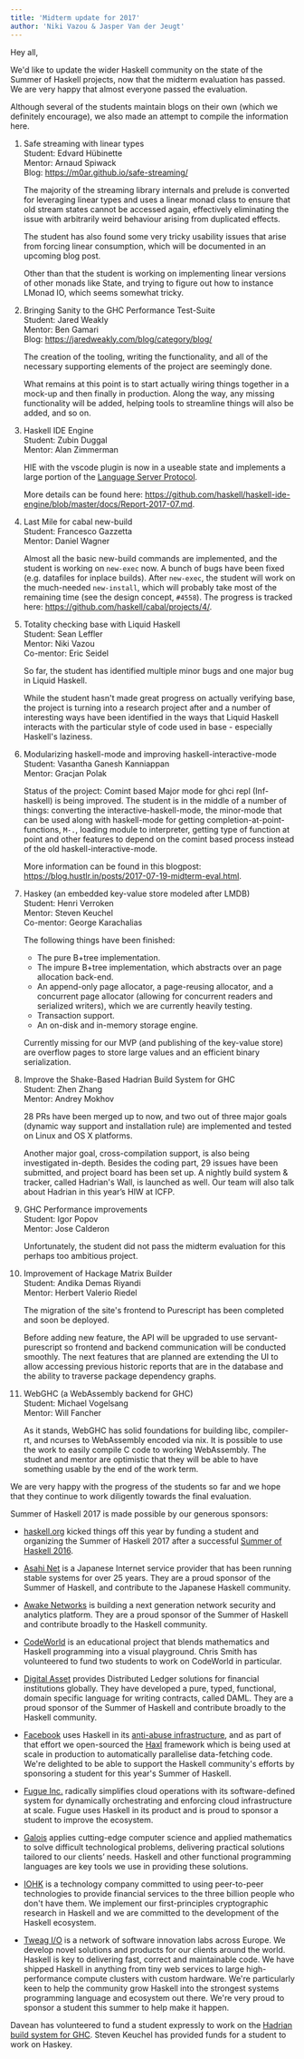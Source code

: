 ```yaml
---
title: 'Midterm update for 2017'
author: 'Niki Vazou & Jasper Van der Jeugt'
---
```


Hey all,

We'd like to update the wider Haskell community on the state of the Summer of
Haskell projects, now that the midterm evaluation has passed.  We are very happy
that almost everyone passed the evaluation.

Although several of the students maintain blogs on their own (which we
definitely encourage), we also made an attempt to compile the information here.

1.  Safe streaming with linear types  
    Student: Edvard Hübinette  
    Mentor: Arnaud Spiwack  
    Blog: <https://m0ar.github.io/safe-streaming/>

    The majority of the streaming library internals and prelude is converted for
    leveraging linear types and uses a linear monad class to ensure that old
    stream states cannot be accessed again, effectively eliminating the issue
    with arbitrarily weird behaviour arising from duplicated effects.

    The student has also found some very tricky usability issues that arise from
    forcing linear consumption, which will be documented in an upcoming blog
    post.

    Other than that the student is working on implementing linear versions of
    other monads like State, and trying to figure out how to instance LMonad IO,
    which seems somewhat tricky.

2.  Bringing Sanity to the GHC Performance Test-Suite  
    Student: Jared Weakly  
    Mentor: Ben Gamari  
    Blog: <https://jaredweakly.com/blog/category/blog/>

    The creation of the tooling, writing the functionality, and all of the
    necessary supporting elements of the project are seemingly done.

    What remains at this point is to start actually wiring things together in a
    mock-up and then finally in production.  Along the way, any missing
    functionality will be added, helping tools to streamline things will also be
    added, and so on.

3.  Haskell IDE Engine  
    Student: Zubin Duggal  
    Mentor: Alan Zimmerman

    HIE with the vscode plugin is now in a useable
    state and implements a large portion of the [Language Server
    Protocol](https://github.com/Microsoft/language-server-protocol).

    More details can be found here:
    <https://github.com/haskell/haskell-ide-engine/blob/master/docs/Report-2017-07.md>.

4.  Last Mile for cabal new-build  
    Student: Francesco Gazzetta  
    Mentor: Daniel Wagner

    Almost all the basic new-build commands are implemented, and the student is
    working on `new-exec` now.  A bunch of bugs have been fixed (e.g. datafiles
    for inplace builds).  After `new-exec`, the student will work on the
    much-needed `new-install`, which will probably take most of the remaining
    time (see the design concept, `#4558`).  The progress is tracked here:
    <https://github.com/haskell/cabal/projects/4/>.

5.  Totality checking base with Liquid Haskell  
    Student: Sean Leffler  
    Mentor: Niki Vazou  
    Co-mentor: Eric Seidel

    So far, the student has identified multiple minor bugs and one major bug in
    Liquid Haskell.

    While the student hasn't made great progress on actually verifying base, the
    project is turning into a research project after and a number of interesting
    ways have been identified in the ways that Liquid Haskell interacts with the
    particular style of code used in base - especially Haskell's laziness.

6.  Modularizing haskell-mode and improving haskell-interactive-mode  
    Student: Vasantha Ganesh Kanniappan  
    Mentor: Gracjan Polak

    Status of the project: Comint based Major mode for ghci repl (Inf-haskell)
    is being improved.  The student is in the middle of a number of things:
    converting the interactive-haskell-mode, the minor-mode that can be used
    along with haskell-mode for getting completion-at-point-functions, `M-.`,
    loading module to interpreter, getting type of function at point and other
    features to depend on the comint based process instead of the old
    haskell-interactive-mode.

    More information can be found in this blogpost:
    <https://blog.hustlr.in/posts/2017-07-19-midterm-eval.html>.

7.  Haskey (an embedded key-value store modeled after LMDB)  
    Student: Henri Verroken  
    Mentor: Steven Keuchel  
    Co-mentor: George Karachalias

    The following things have been finished:

    - The pure B+tree implementation.
    - The impure B+tree implementation, which abstracts over an page allocation
      back-end.
    - An append-only page allocator, a page-reusing allocator, and a concurrent
      page allocator (allowing for concurrent readers and serialized writers),
      which we are currently heavily testing.
    - Transaction support.
    - An on-disk and in-memory storage engine.

    Currently missing for our MVP (and publishing of the key-value store) are
    overflow pages to store large values and an efficient binary serialization.

8.  Improve the Shake-Based Hadrian Build System for GHC  
    Student: Zhen Zhang  
    Mentor: Andrey Mokhov

    28 PRs have been merged up to now, and two out of three major goals (dynamic
    way support and installation rule) are implemented and tested on Linux and
    OS X platforms.

    Another major goal, cross-compilation support, is also being investigated
    in-depth. Besides the coding part, 29 issues have been submitted, and
    project board has been set up.  A nightly build system & tracker, called
    Hadrian's Wall, is launched as well.  Our team will also talk about Hadrian
    in this year’s HIW at ICFP.

9.  GHC Performance improvements  
    Student: Igor Popov  
    Mentor: Jose Calderon

    Unfortunately, the student did not pass the midterm evaluation for this
    perhaps too ambitious project.

10. Improvement of Hackage Matrix Builder  
    Student: Andika Demas Riyandi  
    Mentor: Herbert Valerio Riedel

    The migration of the site's frontend to Purescript has been completed and
    soon be deployed.

    Before adding new feature, the API will be upgraded to use
    servant-purescript so frontend and backend communication will be conducted
    smoothly.  The next features that are planned are extending the UI to allow
    accessing previous historic reports that are in the database and the
    ability to traverse package dependency graphs.

11. WebGHC (a WebAssembly backend for GHC)  
    Student: Michael Vogelsang  
    Mentor: Will Fancher

    As it stands, WebGHC has solid foundations for building libc, compiler-rt,
    and ncurses to WebAssembly encoded via nix.  It is possible to use the work
    to easily compile C code to working WebAssembly.  The studnet and mentor are
    optimistic that they will be able to have something usable by the end of the
    work term.

We are very happy with the progress of the students so far and we hope that
they continue to work diligently towards the final evaluation.

Summer of Haskell 2017 is made possible by our generous sponsors:

- [haskell.org](http://haskell.org) kicked things off this year by funding a
  student and organizing the Summer of Haskell 2017 after a successful
  [Summer of Haskell 2016](https://mail.haskell.org/pipermail/haskell-cafe/2016-December/125702.html).

- [Asahi Net](https://asahi-net.jp/en/) is a Japanese Internet service provider that
  has been running stable systems for over 25 years.  They are a proud sponsor of
  the Summer of Haskell, and contribute to the Japanese Haskell community.

- [Awake Networks](http://www.awakenetworks.com/) is building a next generation
  network security and analytics platform.  They are a proud sponsor of the Summer
  of Haskell and contribute broadly to the Haskell community.

- [CodeWorld](http://code.world/) is an educational project that blends
  mathematics and Haskell programming into a visual playground.  Chris Smith has
  volunteered to fund two students to work on CodeWorld in particular.

- [Digital Asset](http://digitalasset.com/) provides Distributed Ledger solutions
  for financial institutions globally. They have developed a pure, typed,
  functional, domain specific language for writing contracts, called DAML.  They
  are a proud sponsor of the Summer of Haskell and contribute broadly to the
  Haskell community.

- [Facebook](http://facebook.com/) uses Haskell in its
  [anti-abuse infrastructure](https://code.facebook.com/posts/745068642270222/fighting-spam-with-haskell/),
  and as part of that effort we open-sourced the
  [Haxl](https://github.com/facebook/Haxl) framework which is being used at scale
  in production to automatically parallelise data-fetching code.  We're delighted
  to be able to support the Haskell community's efforts by sponsoring a student
  for this year's Summer of Haskell.

- [Fugue Inc.](http://fugue.co/) radically simplifies cloud operations with its
  software-defined system for dynamically orchestrating and enforcing cloud
  infrastructure at scale.  Fugue uses Haskell in its product and is proud to
  sponsor a student to improve the ecosystem.

- [Galois](http://galois.com/) applies cutting-edge computer science and applied
  mathematics to solve difficult technological problems, delivering practical
  solutions tailored to our clients’ needs.  Haskell and other functional
  programming languages are key tools we use in providing these solutions.

- [IOHK](https://iohk.io/) is a technology company committed to using
  peer-to-peer technologies to provide financial services to the three billion
  people who don't have them.  We implement our first-principles cryptographic
  research in Haskell and we are committed to the development of the Haskell
  ecosystem.

- [Tweag I/O](http://tweag.io) is a network of software innovation labs across
  Europe. We develop novel solutions and products for our clients around the
  world. Haskell is key to delivering fast, correct and maintainable code. We
  have shipped Haskell in anything from tiny web services to large
  high-performance compute clusters with custom hardware. We're particularly
  keen to help the community grow Haskell into the strongest systems programming
  language and ecosystem out there. We're very proud to sponsor a student this
  summer to help make it happen.

Davean has volunteered to fund a student expressly to work on the [Hadrian build
system for GHC](/ideas.html#hadrian-ghc). Steven Keuchel has provided funds for
a student to work on Haskey.
